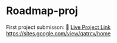 # Roadmap-proj

First project submisson:
🔗 [Live Project Link](https://sites.google.com/view/qatrcv/home)
https://sites.google.com/view/qatrcv/home

